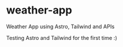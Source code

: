 # weather-app
Weather App using Astro, Tailwind and APIs

Testing Astro and Tailwind for the first time :)